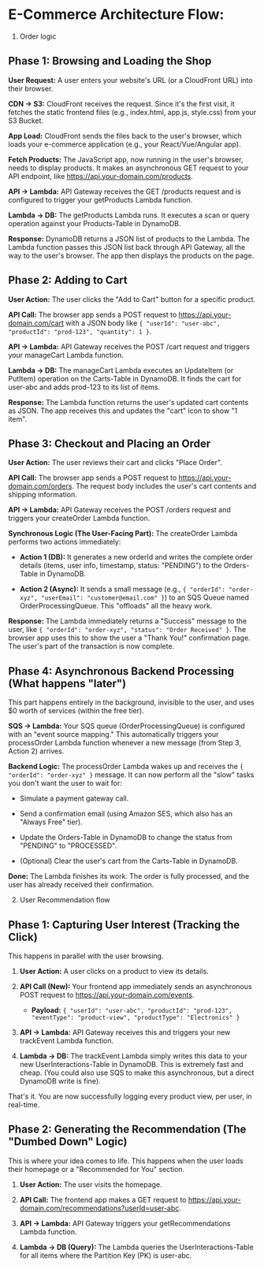 # E-Commerce Architecture Flow:



1. Order logic

## Phase 1: Browsing and Loading the Shop 

**User Request:** A user enters your website's URL (or a CloudFront URL) into their browser. 

**CDN -> S3:** CloudFront receives the request. Since it's the first visit, it fetches the static frontend files (e.g., index.html, app.js, style.css) from your S3 Bucket. 

**App Load:** CloudFront sends the files back to the user's browser, which loads your e-commerce application (e.g., your React/Vue/Angular app). 

**Fetch Products:** The JavaScript app, now running in the user's browser, needs to display products. It makes an asynchronous GET request to your API endpoint, like https://api.your-domain.com/products. 

**API -> Lambda:** API Gateway receives the GET /products request and is configured to trigger your getProducts Lambda function. 

**Lambda -> DB:** The getProducts Lambda runs. It executes a scan or query operation against your Products-Table in DynamoDB. 

**Response:** DynamoDB returns a JSON list of products to the Lambda. The Lambda function passes this JSON list back through API Gateway, all the way to the user's browser. The app then displays the products on the page. 

## Phase 2: Adding to Cart 

**User Action:** The user clicks the "Add to Cart" button for a specific product. 

**API Call:** The browser app sends a POST request to https://api.your-domain.com/cart with a JSON body like `{ "userId": "user-abc", "productId": "prod-123", "quantity": 1 }`. 

**API -> Lambda:** API Gateway receives the POST /cart request and triggers your manageCart Lambda function. 

**Lambda -> DB:** The manageCart Lambda executes an UpdateItem (or PutItem) operation on the Carts-Table in DynamoDB. It finds the cart for user-abc and adds prod-123 to its list of items. 

**Response:** The Lambda function returns the user's updated cart contents as JSON. The app receives this and updates the "cart" icon to show "1 item". 

## Phase 3: Checkout and Placing an Order 

**User Action:** The user reviews their cart and clicks "Place Order". 

**API Call:** The browser app sends a POST request to https://api.your-domain.com/orders. The request body includes the user's cart contents and shipping information. 

**API -> Lambda:** API Gateway receives the POST /orders request and triggers your createOrder Lambda function. 

**Synchronous Logic (The User-Facing Part):** The createOrder Lambda performs two actions immediately: 

* **Action 1 (DB):** It generates a new orderId and writes the complete order details (items, user info, timestamp, status: "PENDING") to the Orders-Table in DynamoDB. 

* **Action 2 (Async):** It sends a small message (e.g., `{ "orderId": "order-xyz", "userEmail": "customer@email.com" }`) to an SQS Queue named OrderProcessingQueue. This "offloads" all the heavy work. 

**Response:** The Lambda immediately returns a "Success" message to the user, like `{ "orderId": "order-xyz", "status": "Order Received" }`. The browser app uses this to show the user a "Thank You!" confirmation page. The user's part of the transaction is now complete. 

## Phase 4: Asynchronous Backend Processing (What happens "later") 

This part happens entirely in the background, invisible to the user, and uses $0 worth of services (within the free tier). 

**SQS -> Lambda:** Your SQS queue (OrderProcessingQueue) is configured with an "event source mapping." This automatically triggers your processOrder Lambda function whenever a new message (from Step 3, Action 2) arrives. 

**Backend Logic:** The processOrder Lambda wakes up and receives the `{ "orderId": "order-xyz" }` message. It can now perform all the "slow" tasks you don't want the user to wait for: 

* Simulate a payment gateway call. 

* Send a confirmation email (using Amazon SES, which also has an "Always Free" tier). 

* Update the Orders-Table in DynamoDB to change the status from "PENDING" to "PROCESSED". 

* (Optional) Clear the user's cart from the Carts-Table in DynamoDB. 

**Done:** The Lambda finishes its work. The order is fully processed, and the user has already received their confirmation.



2. User Recommendation flow

## Phase 1: Capturing User Interest (Tracking the Click) 

This happens in parallel with the user browsing. 

1. **User Action:** A user clicks on a product to view its details. 

2. **API Call (New):** Your frontend app immediately sends an asynchronous POST request to https://api.your-domain.com/events. 
   * **Payload:** `{ "userId": "user-abc", "productId": "prod-123", "eventType": "product-view", "productType": "Electronics" }` 

3. **API -> Lambda:** API Gateway receives this and triggers your new trackEvent Lambda function. 

4. **Lambda -> DB:** The trackEvent Lambda simply writes this data to your new UserInteractions-Table in DynamoDB. This is extremely fast and cheap. (You could also use SQS to make this asynchronous, but a direct DynamoDB write is fine). 

That's it. You are now successfully logging every product view, per user, in real-time. 

## Phase 2: Generating the Recommendation (The "Dumbed Down" Logic) 

This is where your idea comes to life. This happens when the user loads their homepage or a "Recommended for You" section. 

1. **User Action:** The user visits the homepage. 

2. **API Call:** The frontend app makes a GET request to https://api.your-domain.com/recommendations?userId=user-abc. 

3. **API -> Lambda:** API Gateway triggers your getRecommendations Lambda function. 

4. **Lambda -> DB (Query):** The Lambda queries the UserInteractions-Table for all items where the Partition Key (PK) is user-abc.